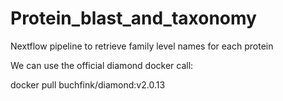 # Protein_blast_and_taxonomy
Nextflow pipeline to retrieve family level names for each protein


We can use the official diamond docker call:

docker pull buchfink/diamond:v2.0.13
